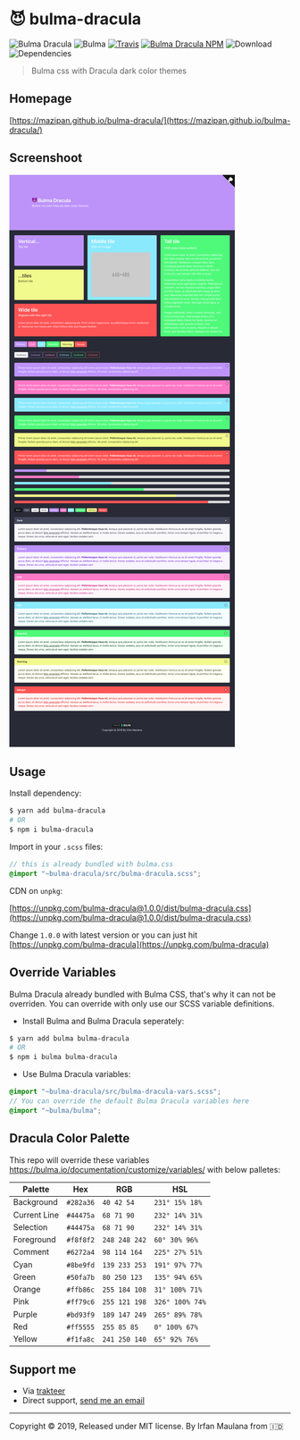 # 😈 bulma-dracula

![Bulma Dracula](https://img.shields.io/badge/bulma-dracula-purple.svg) ![Bulma](https://img.shields.io/badge/bulma-v0.9.0-00d1b2.svg) [![Travis](https://img.shields.io/travis/mazipan/bulma-dracula.svg)](https://travis-ci.org/mazipan/bulma-dracula) [![Bulma Dracula NPM](https://img.shields.io/npm/v/bulma-dracula.svg)](https://www.npmjs.com/package/bulma-dracula) ![Download](https://img.shields.io/npm/dt/bulma-dracula.svg) ![Dependencies](https://img.shields.io/david/mazipan/bulma-dracula.svg)

> Bulma css with Dracula dark color themes

## Homepage

[https://mazipan.github.io/bulma-dracula/](https://mazipan.github.io/bulma-dracula/)

## Screenshoot

![Screenshoot](screenshoot.png)

## Usage

Install dependency:

```bash
$ yarn add bulma-dracula
# OR
$ npm i bulma-dracula
```

Import in your `.scss` files:

```scss
// this is already bundled with bulma.css
@import "~bulma-dracula/src/bulma-dracula.scss";
```

CDN on `unpkg`:

[https://unpkg.com/bulma-dracula@1.0.0/dist/bulma-dracula.css](https://unpkg.com/bulma-dracula@1.0.0/dist/bulma-dracula.css)

Change `1.0.0` with latest version or you can just hit [https://unpkg.com/bulma-dracula](https://unpkg.com/bulma-dracula)

## Override Variables

Bulma Dracula already bundled with Bulma CSS, that's why it can not be overriden.
You can override with only use our SCSS variable definitions.

- Install Bulma and Bulma Dracula seperately:

```bash
$ yarn add bulma bulma-dracula
# OR
$ npm i bulma bulma-dracula
```

- Use Bulma Dracula variables:

```scss
@import "~bulma-dracula/src/bulma-dracula-vars.scss";
// You can override the default Bulma Dracula variables here
@import "~bulma/bulma";
```

## Dracula Color Palette

This repo will override these variables https://bulma.io/documentation/customize/variables/ with below palletes:

Palette      | Hex       | RGB           | HSL             |
---          | ---       | ---           | ---             |
Background   | `#282a36` | `40 42 54`    | `231° 15% 18%`  |
Current Line | `#44475a` | `68 71 90`    | `232° 14% 31%`  |
Selection    | `#44475a` | `68 71 90`    | `232° 14% 31%`  |
Foreground   | `#f8f8f2` | `248 248 242` | `60° 30% 96%`   |
Comment      | `#6272a4` | `98 114 164`  | `225° 27% 51%`  |
Cyan         | `#8be9fd` | `139 233 253` | `191° 97% 77%`  |
Green        | `#50fa7b` | `80 250 123`  | `135° 94% 65%`  |
Orange       | `#ffb86c` | `255 184 108` | `31° 100% 71%`  |
Pink         | `#ff79c6` | `255 121 198` | `326° 100% 74%` |
Purple       | `#bd93f9` | `189 147 249` | `265° 89% 78%`  |
Red          | `#ff5555` | `255 85 85`   | `0° 100% 67%`   |
Yellow       | `#f1fa8c` | `241 250 140` | `65° 92% 76%`   |


## Support me

- Via [trakteer](https://trakteer.id/mazipan)
- Direct support, [send me an email](mailto:mazipanneh@gmail.com)

---

Copyright © 2019, Released under MIT license. By Irfan Maulana from 🇮🇩
